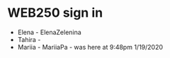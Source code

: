 # WEB250 sign in 

<ul>
  <li>Elena - ElenaZelenina</li>
  <li>Tahira -</li>
  <li>Mariia - MariiaPa - was here at 9:48pm 1/19/2020</li>
 </ul>
